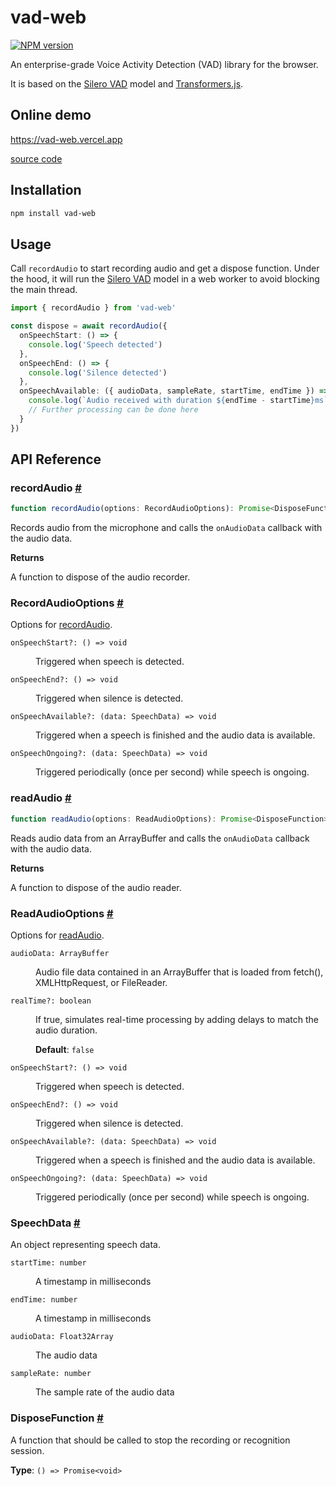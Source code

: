# vad-web

[![NPM version](https://img.shields.io/npm/v/vad-web?color=a1b858)](https://www.npmjs.com/package/vad-web)

An enterprise-grade Voice Activity Detection (VAD) library for the browser.

It is based on the [Silero VAD](https://github.com/snakers4/silero-vad) model
and [Transformers.js](https://github.com/huggingface/transformers.js).

## Online demo

https://vad-web.vercel.app

[source
code](https://github.com/ocavue/vad-web/tree/master/examples/with-vite)

## Installation

```bash
npm install vad-web
```

## Usage

Call `recordAudio` to start recording audio and get a dispose function. Under
the hood, it will run the [Silero
VAD](https://github.com/snakers4/silero-vad) model in a web worker to avoid
blocking the main thread.

```ts
import { recordAudio } from 'vad-web'

const dispose = await recordAudio({
  onSpeechStart: () => {
    console.log('Speech detected')
  },
  onSpeechEnd: () => {
    console.log('Silence detected')
  },
  onSpeechAvailable: ({ audioData, sampleRate, startTime, endTime }) => {
    console.log(`Audio received with duration ${endTime - startTime}ms`)
    // Further processing can be done here
  }
})
```

## API Reference

### recordAudio <a id="record-audio" href="#record-audio">#</a>

```ts
function recordAudio(options: RecordAudioOptions): Promise<DisposeFunction>
```

Records audio from the microphone and calls the `onAudioData` callback with the audio data.

**Returns**

A function to dispose of the audio recorder.

### RecordAudioOptions <a id="record-audio-options" href="#record-audio-options">#</a>

Options for [recordAudio](README.md#record-audio).

<dl>

<dt>

`onSpeechStart?: () => void`

</dt>

<dd>

Triggered when speech is detected.

</dd>

<dt>

`onSpeechEnd?: () => void`

</dt>

<dd>

Triggered when silence is detected.

</dd>

<dt>

`onSpeechAvailable?: (data: SpeechData) => void`

</dt>

<dd>

Triggered when a speech is finished and the audio data is available.

</dd>

<dt>

`onSpeechOngoing?: (data: SpeechData) => void`

</dt>

<dd>

Triggered periodically (once per second) while speech is ongoing.

</dd>

</dl>

### readAudio <a id="read-audio" href="#read-audio">#</a>

```ts
function readAudio(options: ReadAudioOptions): Promise<DisposeFunction>
```

Reads audio data from an ArrayBuffer and calls the `onAudioData` callback with the audio data.

**Returns**

A function to dispose of the audio reader.

### ReadAudioOptions <a id="read-audio-options" href="#read-audio-options">#</a>

Options for [readAudio](README.md#read-audio).

<dl>

<dt>

`audioData: ArrayBuffer`

</dt>

<dd>

Audio file data contained in an ArrayBuffer that is loaded from fetch(), XMLHttpRequest, or FileReader.

</dd>

<dt>

`realTime?: boolean`

</dt>

<dd>

If true, simulates real-time processing by adding delays to match the audio duration.

**Default**: `false`

</dd>

<dt>

`onSpeechStart?: () => void`

</dt>

<dd>

Triggered when speech is detected.

</dd>

<dt>

`onSpeechEnd?: () => void`

</dt>

<dd>

Triggered when silence is detected.

</dd>

<dt>

`onSpeechAvailable?: (data: SpeechData) => void`

</dt>

<dd>

Triggered when a speech is finished and the audio data is available.

</dd>

<dt>

`onSpeechOngoing?: (data: SpeechData) => void`

</dt>

<dd>

Triggered periodically (once per second) while speech is ongoing.

</dd>

</dl>

### SpeechData <a id="speech-data" href="#speech-data">#</a>

An object representing speech data.

<dl>

<dt>

`startTime: number`

</dt>

<dd>

A timestamp in milliseconds

</dd>

<dt>

`endTime: number`

</dt>

<dd>

A timestamp in milliseconds

</dd>

<dt>

`audioData: Float32Array`

</dt>

<dd>

The audio data

</dd>

<dt>

`sampleRate: number`

</dt>

<dd>

The sample rate of the audio data

</dd>

</dl>

### DisposeFunction <a id="dispose-function" href="#dispose-function">#</a>

A function that should be called to stop the recording or recognition session.

**Type**: `() => Promise<void>`
